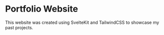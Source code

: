 # Portfolio Website
This website was created using SvelteKit and TailwindCSS to showcase my past projects.